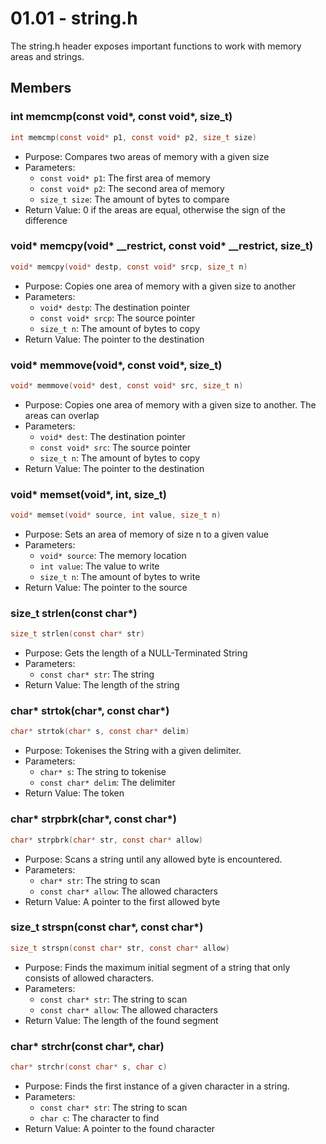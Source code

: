 # 01.01 - string.h
The string.h header exposes important functions to work with memory areas and strings.
## Members
### int memcmp(const void*, const void*, size_t)
```c
int memcmp(const void* p1, const void* p2, size_t size)
```
- Purpose: Compares two areas of memory with a given size
- Parameters:
    - ```const void* p1```: The first area of memory
    - ```const void* p2```: The second area of memory
    - ```size_t size```: The amount of bytes to compare
- Return Value: 0 if the areas are equal, otherwise the sign of the difference
### void* memcpy(void* __restrict, const void* __restrict, size_t)
```c
void* memcpy(void* destp, const void* srcp, size_t n)
```
- Purpose: Copies one area of memory with a given size to another
- Parameters:
    - ```void* destp```: The destination pointer
    - ```const void* srcp```: The source pointer
    - ```size_t n```: The amount of bytes to copy
- Return Value: The pointer to the destination
### void* memmove(void*, const void*, size_t)
```c
void* memmove(void* dest, const void* src, size_t n)
```
- Purpose: Copies one area of memory with a given size to another. The areas can overlap
- Parameters:
    - ```void* dest```: The destination pointer
    - ```const void* src```: The source pointer
    - ```size_t n```: The amount of bytes to copy
- Return Value: The pointer to the destination
### void* memset(void*, int, size_t)
```c
void* memset(void* source, int value, size_t n)
```
- Purpose: Sets an area of memory of size n to a given value
- Parameters:
    - ```void* source```: The memory location
    - ```int value```: The value to write
    - ```size_t n```: The amount of bytes to write
- Return Value: The pointer to the source
### size_t strlen(const char*)
```c
size_t strlen(const char* str)
```
- Purpose: Gets the length of a NULL-Terminated String
- Parameters:
    - ```const char* str```: The string
- Return Value: The length of the string
### char* strtok(char*, const char*)
```c
char* strtok(char* s, const char* delim)
```
- Purpose: Tokenises the String with a given delimiter.
- Parameters:
    - ```char* s```: The string to tokenise
    - ```const char* delim```: The delimiter
- Return Value: The token
### char* strpbrk(char*, const char*)
```c
char* strpbrk(char* str, const char* allow)
```
- Purpose: Scans a string until any allowed byte is encountered.
- Parameters:
    - ```char* str```: The string to scan
    - ```const char* allow```: The allowed characters
- Return Value: A pointer to the first allowed byte
### size_t strspn(const char*, const char*)
```c
size_t strspn(const char* str, const char* allow)
```
- Purpose: Finds the maximum initial segment of a string that only consists of allowed characters.
- Parameters:
    - ```const char* str```: The string to scan
    - ```const char* allow```: The allowed characters
- Return Value: The length of the found segment
### char* strchr(const char*, char)
```c
char* strchr(const char* s, char c)
```
- Purpose: Finds the first instance of a given character in a string.
- Parameters:
    - ```const char* str```: The string to scan
    - ```char c```: The character to find
- Return Value: A pointer to the found character